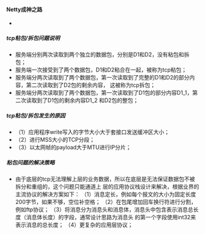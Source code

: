 #### Netty成神之路
-
##### tcp粘包/拆包问题说明
- 服务端分别两次读取到两个独立的数据包，分别是D1和D2，没有粘包和拆包；
- 服务端一次接受到了两个数据包，D1和D2粘合在一起，被称为tcp粘包；
- 服务端分两次读取到了两个数据包，第一次读取到了完整的D1和D2的部分内容，第二次读取到了D2包的剩余内容，
  这被称为tcp拆包；
- 服务端分两次读取到了两个数据包，第一次读取到了D1包的部分内容D1_1，第二次读取到了D1包的剩余内容D1_2
  和D2包的整包；

##### tcp粘包/拆包发生的原因
- （1）应用程序write写入的字节大小大于套接口发送缓冲区大小；
- （2）进行MSS大小的TCP分段；
- （3）以太网帧的payload大于MTU进行IP分片；
 
##### 粘包问题的解决策略
- 由于底层的tcp无法理解上层的业务数据，所以在底层是无法保证数据包不被拆分和重组的，这个问题只能通道上
  层的应用协议栈设计来解决，根据业界的主流协议的解决方案如下：
  （1）消息定长，例如每个报文的大小为固定长度200字节，如果不够，空位补空格；
  （2）在包尾增加回车换行符进行分割，例如ftp协议；
  （3）将消息分为消息头和消息体，消息头中包含表示消息总长度（消息体长度）的字段，通常设计思路为消息头
       的第一个字段使用int32来表示消息的总长度；
  （4）更复杂的应用层协议；